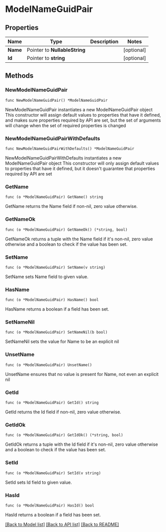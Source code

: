 # ModelNameGuidPair

## Properties

Name | Type | Description | Notes
------------ | ------------- | ------------- | -------------
**Name** | Pointer to **NullableString** |  | [optional] 
**Id** | Pointer to **string** |  | [optional] 

## Methods

### NewModelNameGuidPair

`func NewModelNameGuidPair() *ModelNameGuidPair`

NewModelNameGuidPair instantiates a new ModelNameGuidPair object
This constructor will assign default values to properties that have it defined,
and makes sure properties required by API are set, but the set of arguments
will change when the set of required properties is changed

### NewModelNameGuidPairWithDefaults

`func NewModelNameGuidPairWithDefaults() *ModelNameGuidPair`

NewModelNameGuidPairWithDefaults instantiates a new ModelNameGuidPair object
This constructor will only assign default values to properties that have it defined,
but it doesn't guarantee that properties required by API are set

### GetName

`func (o *ModelNameGuidPair) GetName() string`

GetName returns the Name field if non-nil, zero value otherwise.

### GetNameOk

`func (o *ModelNameGuidPair) GetNameOk() (*string, bool)`

GetNameOk returns a tuple with the Name field if it's non-nil, zero value otherwise
and a boolean to check if the value has been set.

### SetName

`func (o *ModelNameGuidPair) SetName(v string)`

SetName sets Name field to given value.

### HasName

`func (o *ModelNameGuidPair) HasName() bool`

HasName returns a boolean if a field has been set.

### SetNameNil

`func (o *ModelNameGuidPair) SetNameNil(b bool)`

 SetNameNil sets the value for Name to be an explicit nil

### UnsetName
`func (o *ModelNameGuidPair) UnsetName()`

UnsetName ensures that no value is present for Name, not even an explicit nil
### GetId

`func (o *ModelNameGuidPair) GetId() string`

GetId returns the Id field if non-nil, zero value otherwise.

### GetIdOk

`func (o *ModelNameGuidPair) GetIdOk() (*string, bool)`

GetIdOk returns a tuple with the Id field if it's non-nil, zero value otherwise
and a boolean to check if the value has been set.

### SetId

`func (o *ModelNameGuidPair) SetId(v string)`

SetId sets Id field to given value.

### HasId

`func (o *ModelNameGuidPair) HasId() bool`

HasId returns a boolean if a field has been set.


[[Back to Model list]](../README.md#documentation-for-models) [[Back to API list]](../README.md#documentation-for-api-endpoints) [[Back to README]](../README.md)


